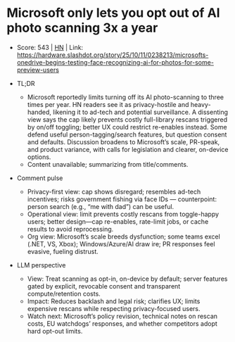 # Microsoft only lets you opt out of AI photo scanning 3x a year

- Score: 543 | [HN](https://news.ycombinator.com/item?id=45551504) | Link: https://hardware.slashdot.org/story/25/10/11/0238213/microsofts-onedrive-begins-testing-face-recognizing-ai-for-photos-for-some-preview-users

- TL;DR
    - Microsoft reportedly limits turning off its AI photo-scanning to three times per year. HN readers see it as privacy-hostile and heavy-handed, likening it to ad-tech and potential surveillance. A dissenting view says the cap likely prevents costly full-library rescans triggered by on/off toggling; better UX could restrict re-enables instead. Some defend useful person-tagging/search features, but question consent and defaults. Discussion broadens to Microsoft’s scale, PR-speak, and product variance, with calls for legislation and clearer, on-device options.
    - Content unavailable; summarizing from title/comments.

- Comment pulse
    - Privacy-first view: cap shows disregard; resembles ad-tech incentives; risks government fishing via face IDs — counterpoint: person search (e.g., “me with dad”) can be useful.
    - Operational view: limit prevents costly rescans from toggle-happy users; better design—cap re-enables, rate-limit jobs, or cache results to avoid reprocessing.
    - Org view: Microsoft’s scale breeds dysfunction; some teams excel (.NET, VS, Xbox); Windows/Azure/AI draw ire; PR responses feel evasive, fueling distrust.

- LLM perspective
    - View: Treat scanning as opt-in, on-device by default; server features gated by explicit, revocable consent and transparent compute/retention costs.
    - Impact: Reduces backlash and legal risk; clarifies UX; limits expensive rescans while respecting privacy-focused users.
    - Watch next: Microsoft’s policy revision, technical notes on rescan costs, EU watchdogs’ responses, and whether competitors adopt hard opt-out limits.
